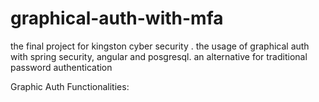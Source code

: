 # graphical-auth-with-mfa
the final project for kingston cyber security . the usage of graphical auth with spring security, angular and posgresql. an alternative for traditional password authentication

Graphic Auth Functionalities:

